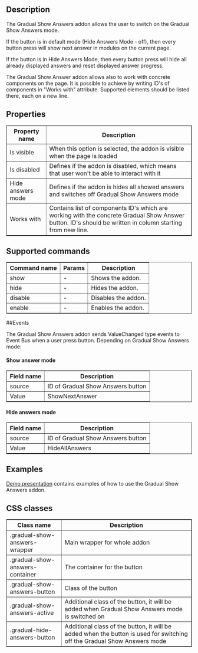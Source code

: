 ## Description

The Gradual Show Answers addon allows the user to switch on the Gradual Show Answers mode.

If the button is in default mode (Hide Answers Mode - off), 
then every button press will show next answer in modules on the current page.

If the button is in Hide Answers Mode, then every button press will hide all already displayed answers 
and reset displayed answer progress.

The Gradual Show Answer addon allows also to work with concrete components on the page.
It is possible to achieve by writing ID's of components in "Works with" attribute. 
Supported elements should be listed there, each on a new line.

## Properties

<table border="1">
  <tbody>
    <tr>
      <th>Property name</th>
      <th>Description</th>
    </tr>
    <tr>
        <td>Is visible</td>
        <td>When this option is selected, the addon is visible when the page is loaded</td>
    </tr>
    <tr>
        <td>Is disabled</td>
        <td>Defines if the addon is disabled, which means that user won't be able to interact with it</td>
    </tr>
    <tr>
        <td>Hide answers mode</td>
        <td>Defines if the addon is hides all showed answers and switches off Gradual Show Answers mode</td>
    </tr>
    <tr>
        <td>Works with</td>
        <td>Contains list of components ID's which are working with the concrete Gradual Show Answer button. 
        ID's should be written in column starting from new line.
    </td>
    </tr>
  </tbody>
</table>

## Supported commands

<table border='1'>
    <tbody>
        <tr>
            <th>Command name</th>
            <th>Params</th>
            <th>Description</th>
        </tr>
        <tr>
            <td>show</td>
            <td>-</td>
            <td>Shows the addon.</td>
        </tr>
        <tr>
            <td>hide</td>
            <td>-</td>
            <td>Hides the addon.</td>
        </tr>    
        <tr>
            <td>disable</td>
            <td>-</td>
            <td>Disables the addon.</td>
        </tr>    
        <tr>
            <td>enable</td>
            <td>-</td>
            <td>Enables the addon.</td>
        </tr>
    </tbody>
</table>

##Events

The Gradual Show Answers addon sends ValueChanged type events to Event Bus when a user press button.
Depending on Gradual Show Answers mode:

#### Show answer mode
<table border='1'>
    <tr>
        <th>Field name</th>
        <th>Description</th>
    </tr>
    <tr>
        <td>source</td>
        <td>ID of Gradual Show Answers button</td>
    </tr>
    <tr>
        <td>Value</td>
        <td>ShowNextAnswer</td>
    </tr>
</table>

#### Hide answers mode
<table border='1'>
    <tr>
        <th>Field name</th>
        <th>Description</th>
    </tr>
    <tr>
        <td>source</td>
        <td>ID of Gradual Show Answers button</td>
    </tr>
    <tr>
        <td>Value</td>
        <td>HideAllAnswers</td>
    </tr>
</table>


## Examples

[Demo presentation](/embed/5253547551227904 "Demo presentation") contains examples of how to use the Gradual Show Answers addon.

## CSS classes

<table border='1'>
    <tbody>
        <tr>
            <th>Class name</th>
            <th>Description</th> 
        </tr>
        <tr>
            <td>.gradual-show-answers-wrapper</td>
            <td>Main wrapper for whole addon</td> 
        </tr>
        <tr>
            <td>.gradual-show-answers-container</td>
            <td>The container for the button</td> 
        </tr>
        <tr>
            <td>.gradual-show-answers-button</td>
            <td>Class of the button</td> 
        </tr>
        <tr>
            <td>.gradual-show-answers-active</td>
            <td>Additional class of the button, it will be added when Gradual Show Answers mode is switched on</td> 
        </tr>        
        <tr>
            <td>.gradual-hide-answers-button</td>
            <td>Additional class of the button, it will be added when the button is used for switching off the Gradual Show Answers mode</td> 
        </tr>
    </tbody>
</table>
